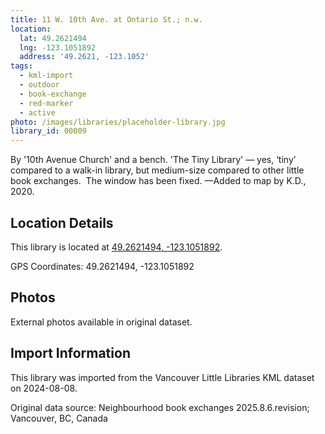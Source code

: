 ```yaml
---
title: 11 W. 10th Ave. at Ontario St.; n.w.
location:
  lat: 49.2621494
  lng: -123.1051892
  address: '49.2621, -123.1052'
tags:
  - kml-import
  - outdoor
  - book-exchange
  - red-marker
  - active
photo: /images/libraries/placeholder-library.jpg
library_id: 00009
---
```

By '10th Avenue Church' and a bench.
'The Tiny Library' — yes, ‘tiny’ compared to 
a walk-in library, but medium-size compared to other little book exchanges.  
The window has been fixed.
—Added to map by K.D., 2020.

## Location Details

This library is located at [49.2621494, -123.1051892](https://www.google.com/maps?q=49.2621494,-123.1051892).

GPS Coordinates: 49.2621494, -123.1051892

## Photos

External photos available in original dataset.

## Import Information

This library was imported from the Vancouver Little Libraries KML dataset on 2024-08-08.

Original data source: Neighbourhood book exchanges 2025.8.6.revision; Vancouver, BC, Canada

